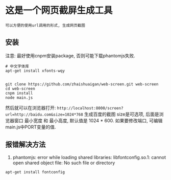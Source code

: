 # 这是一个网页截屏生成工具

    可以方便的使用url调用的形式, 生成网页截图
    
## 安装

注意: 最好使用cnpm安装package, 否则可能下载phantomjs失败.
```
# 中文字体库
apt-get install xfonts-wqy


git clone https://github.com/zhaishuaigan/web-screen.git web-screen
cd web-screen
cnpm install
node main.js

```

然后就可以在浏览器打开: `http://localhost:8000/screen?url=http://baidu.com&size=1024*768` 生成百度的截图
size是可选项, 后面是浏览器窗口 最小宽度 和 最小高度, 默认值是 1024 * 600.
如果要修改端口, 可编辑main.js中PORT变量的值.

## 报错解决方法
1. phantomjs: error while loading shared libraries: libfontconfig.so.1: cannot open shared object file: No such file or directory
```
apt-get install fontconfig

```